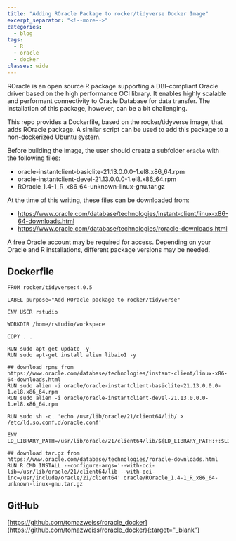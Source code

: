```yaml
---
title: "Adding ROracle Package to rocker/tidyverse Docker Image"
excerpt_separator: "<!--more-->"
categories:
  - blog
tags:
  - R
  - oracle
  - docker
classes: wide
---
```



ROracle is an open source R package supporting a DBI-compliant Oracle driver based on the high performance OCI library. It enables highly scalable and performant connectivity to Oracle Database for data transfer.
The installation of this package, however, can be a bit challenging. 

This repo provides a Dockerfile, based on the rocker/tidyverse image, that adds ROracle package.
A similar script can be used to add this package to a non-dockerized Ubuntu system.

Before building the image, the user should create a subfolder `oracle` with the following files:
- oracle-instantclient-basiclite-21.13.0.0.0-1.el8.x86_64.rpm
- oracle-instantclient-devel-21.13.0.0.0-1.el8.x86_64.rpm
- ROracle_1.4-1_R_x86_64-unknown-linux-gnu.tar.gz

At the time of this writing, these files can be downloaded from:
- https://www.oracle.com/database/technologies/instant-client/linux-x86-64-downloads.html
- https://www.oracle.com/database/technologies/roracle-downloads.html

A free Oracle account may be required for access.
Depending on your Oracle and R installations, different package versions may be needed.


## Dockerfile

``` lang-dockerfile
FROM rocker/tidyverse:4.0.5

LABEL purpose="Add ROracle package to rocker/tidyverse"

ENV USER rstudio

WORKDIR /home/rstudio/workspace

COPY . .

RUN sudo apt-get update -y
RUN sudo apt-get install alien libaio1 -y

## download rpms from https://www.oracle.com/database/technologies/instant-client/linux-x86-64-downloads.html
RUN sudo alien -i oracle/oracle-instantclient-basiclite-21.13.0.0.0-1.el8.x86_64.rpm
RUN sudo alien -i oracle/oracle-instantclient-devel-21.13.0.0.0-1.el8.x86_64.rpm

RUN sudo sh -c  'echo /usr/lib/oracle/21/client64/lib/ > /etc/ld.so.conf.d/oracle.conf'

ENV LD_LIBRARY_PATH=/usr/lib/oracle/21/client64/lib/${LD_LIBRARY_PATH:+:$LD_LIBRARY_PATH}

## download tar.gz from https://www.oracle.com/database/technologies/roracle-downloads.html
RUN R CMD INSTALL --configure-args='--with-oci-lib=/usr/lib/oracle/21/client64/lib --with-oci-inc=/usr/include/oracle/21/client64' oracle/ROracle_1.4-1_R_x86_64-unknown-linux-gnu.tar.gz
```

## GitHub
[https://github.com/tomazweiss/roracle_docker](https://github.com/tomazweiss/roracle_docker){:target="_blank"}
